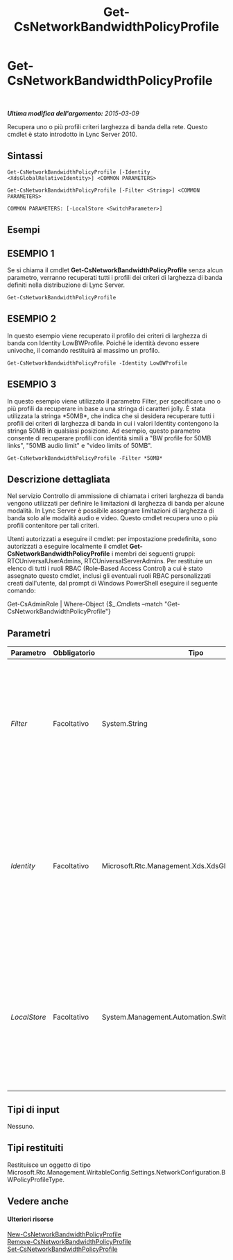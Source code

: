﻿---
title: Get-CsNetworkBandwidthPolicyProfile
TOCTitle: Get-CsNetworkBandwidthPolicyProfile
ms:assetid: 31784852-0cf4-4114-bf92-5eef6f346c47
ms:mtpsurl: https://technet.microsoft.com/it-it/library/Gg425815(v=OCS.15)
ms:contentKeyID: 49300100
ms.date: 08/24/2015
mtps_version: v=OCS.15
ms.translationtype: HT
---

# Get-CsNetworkBandwidthPolicyProfile

 

_**Ultima modifica dell'argomento:** 2015-03-09_

Recupera uno o più profili criteri larghezza di banda della rete. Questo cmdlet è stato introdotto in Lync Server 2010.

## Sintassi

    Get-CsNetworkBandwidthPolicyProfile [-Identity <XdsGlobalRelativeIdentity>] <COMMON PARAMETERS>

    Get-CsNetworkBandwidthPolicyProfile [-Filter <String>] <COMMON PARAMETERS>

    COMMON PARAMETERS: [-LocalStore <SwitchParameter>]

## Esempi

## ESEMPIO 1

Se si chiama il cmdlet **Get-CsNetworkBandwidthPolicyProfile** senza alcun parametro, verranno recuperati tutti i profili dei criteri di larghezza di banda definiti nella distribuzione di Lync Server.

    Get-CsNetworkBandwidthPolicyProfile

## ESEMPIO 2

In questo esempio viene recuperato il profilo dei criteri di larghezza di banda con Identity LowBWProfile. Poiché le identità devono essere univoche, il comando restituirà al massimo un profilo.

    Get-CsNetworkBandwidthPolicyProfile -Identity LowBWProfile

## ESEMPIO 3

In questo esempio viene utilizzato il parametro Filter, per specificare uno o più profili da recuperare in base a una stringa di caratteri jolly. È stata utilizzata la stringa \*50MB\*, che indica che si desidera recuperare tutti i profili dei criteri di larghezza di banda in cui i valori Identity contengono la stringa 50MB in qualsiasi posizione. Ad esempio, questo parametro consente di recuperare profili con identità simili a "BW profile for 50MB links", "50MB audio limit" e "video limits of 50MB".

    Get-CsNetworkBandwidthPolicyProfile -Filter *50MB*

## Descrizione dettagliata

Nel servizio Controllo di ammissione di chiamata i criteri larghezza di banda vengono utilizzati per definire le limitazioni di larghezza di banda per alcune modalità. In Lync Server è possibile assegnare limitazioni di larghezza di banda solo alle modalità audio e video. Questo cmdlet recupera uno o più profili contenitore per tali criteri.

Utenti autorizzati a eseguire il cmdlet: per impostazione predefinita, sono autorizzati a eseguire localmente il cmdlet **Get-CsNetworkBandwidthPolicyProfile** i membri dei seguenti gruppi: RTCUniversalUserAdmins, RTCUniversalServerAdmins. Per restituire un elenco di tutti i ruoli RBAC (Role-Based Access Control) a cui è stato assegnato questo cmdlet, inclusi gli eventuali ruoli RBAC personalizzati creati dall'utente, dal prompt di Windows PowerShell eseguire il seguente comando:

Get-CsAdminRole | Where-Object {$\_.Cmdlets –match "Get-CsNetworkBandwidthPolicyProfile"}

## Parametri


<table>
<colgroup>
<col style="width: 25%" />
<col style="width: 25%" />
<col style="width: 25%" />
<col style="width: 25%" />
</colgroup>
<thead>
<tr class="header">
<th>Parametro</th>
<th>Obbligatorio</th>
<th>Tipo</th>
<th>Descrizione</th>
</tr>
</thead>
<tbody>
<tr class="odd">
<td><p><em>Filter</em></p></td>
<td><p>Facoltativo</p></td>
<td><p>System.String</p></td>
<td><p>Una stringa contenente caratteri jolly utilizzata per recuperare i profili dei criteri di larghezza di banda in cui i valori Identity corrispondono al modello di caratteri jolly.</p></td>
</tr>
<tr class="even">
<td><p><em>Identity</em></p></td>
<td><p>Facoltativo</p></td>
<td><p>Microsoft.Rtc.Management.Xds.XdsGlobalRelativeIdentity</p></td>
<td><p>Valore stringa che identifica in modo univoco il profilo dei criteri di larghezza di banda che si desidera recuperare. Se si specifica un'identità, viene recuperato al massimo un profilo.</p></td>
</tr>
<tr class="odd">
<td><p><em>LocalStore</em></p></td>
<td><p>Facoltativo</p></td>
<td><p>System.Management.Automation.SwitchParameter</p></td>
<td><p>Recupera il profilo dei criteri di larghezza di banda della rete dalla replica locale dell'archivio di gestione centrale anziché dall'archivio di gestione centrale stesso.</p></td>
</tr>
</tbody>
</table>


## Tipi di input

Nessuno.

## Tipi restituiti

Restituisce un oggetto di tipo Microsoft.Rtc.Management.WritableConfig.Settings.NetworkConfiguration.BWPolicyProfileType.

## Vedere anche

#### Ulteriori risorse

[New-CsNetworkBandwidthPolicyProfile](new-csnetworkbandwidthpolicyprofile.md)  
[Remove-CsNetworkBandwidthPolicyProfile](remove-csnetworkbandwidthpolicyprofile.md)  
[Set-CsNetworkBandwidthPolicyProfile](set-csnetworkbandwidthpolicyprofile.md)

